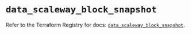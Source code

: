 # `data_scaleway_block_snapshot`

Refer to the Terraform Registry for docs: [`data_scaleway_block_snapshot`](https://registry.terraform.io/providers/scaleway/scaleway/2.59.0/docs/data-sources/block_snapshot).
